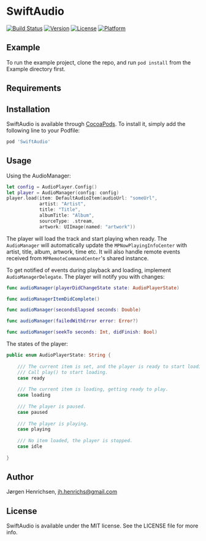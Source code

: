 # SwiftAudio

[![Build Status](https://travis-ci.com/jorgenhenrichsen/SwiftAudio.svg?token=vuPZfsuL1yx6emZGn1Qz&branch=master)](https://travis-ci.com/jorgenhenrichsen/SwiftAudio)
[![Version](https://img.shields.io/cocoapods/v/SwiftAudio.svg?style=flat)](http://cocoapods.org/pods/SwiftAudio)
[![License](https://img.shields.io/cocoapods/l/SwiftAudio.svg?style=flat)](http://cocoapods.org/pods/SwiftAudio)
[![Platform](https://img.shields.io/cocoapods/p/SwiftAudio.svg?style=flat)](http://cocoapods.org/pods/SwiftAudio)

## Example

To run the example project, clone the repo, and run `pod install` from the Example directory first.

## Requirements

## Installation

SwiftAudio is available through [CocoaPods](http://cocoapods.org). To install
it, simply add the following line to your Podfile:

```ruby
pod 'SwiftAudio'
```

## Usage

Using the AudioManager:
```swift
let config = AudioPlayer.Config()
let player = AudioManager(config: config)
player.load(item: DefaultAudioItem(audioUrl: "someUrl",
            artist: "Artist",
            title: "Title",
            albumTitle: "Album",
            sourceType: .stream,
            artwork: UIImage(named: "artwork"))
```
The player will load the track and start playing when ready.
The `AudioManager` will automatically update the `MPNowPlayingInfoCenter` with artist, title, album, artwork, time etc.
It will also handle remote events received from `MPRemoteCommandCenter`'s shared instance.

To get notified of events during playback and loading, implement `AudioManagerDelegate`.
The player will notify you with changes:
```swift
func audioManager(playerDidChangeState state: AudioPlayerState)

func audioManagerItemDidComplete()

func audioManager(secondsElapsed seconds: Double)

func audioManager(failedWithError error: Error?)

func audioManager(seekTo seconds: Int, didFinish: Bool)
```

The states of the player:
```swift
public enum AudioPlayerState: String {
    
    /// The current item is set, and the player is ready to start loading (buffering).
    /// Call play() to start loading.
    case ready
    
    /// The current item is loading, getting ready to play.
    case loading
    
    /// The player is paused.
    case paused
    
    /// The player is playing.
    case playing
    
    /// No item loaded, the player is stopped.
    case idle
    
}
```




## Author

Jørgen Henrichsen, jh.henrichs@gmail.com

## License

SwiftAudio is available under the MIT license. See the LICENSE file for more info.
